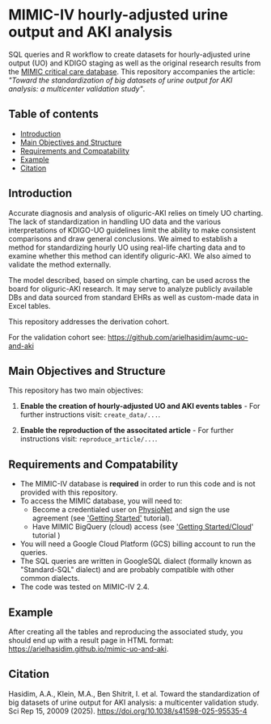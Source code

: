 # MIMIC-IV hourly-adjusted urine output and AKI analysis

SQL queries and R workflow to create datasets for hourly-adjusted urine output (UO) and KDIGO staging as well as the original research results from the [MIMIC critical care database](https://mimic.mit.edu). 
This repository accompanies the article: *"Toward the standardization of big datasets of urine output for AKI analysis: a multicenter validation study"*.

## Table of contents

* [Introduction](#introduction)
* [Main Objectives and Structure](#main-objectives-and-structure)
* [Requirements and Compatability](#requirements-and-compatability)
* [Example](#example)
* [Citation](#citation)

## Introduction

Accurate diagnosis and analysis of oliguric-AKI relies on timely UO charting. The lack of standardization in handling UO data and the various interpretations of KDIGO-UO guidelines limit the ability to make consistent comparisons and draw general conclusions. We aimed to establish a method for standardizing hourly UO using real-life charting data and to examine whether this method can identify oliguric-AKI. We also aimed to validate the method externally. 

The model described, based on simple charting, can be used across the board for oliguric-AKI research. It may serve to analyze publicly available DBs and data sourced from standard EHRs as well as custom-made data in Excel tables. 

This repository addresses the derivation cohort. 

For the validation cohort see: https://github.com/arielhasidim/aumc-uo-and-aki

## Main Objectives and Structure

This repository has two main objectives:

1. **Enable the creation of hourly-adjusted UO and AKI events tables** - For further instructions visit: `create_data/...`.

2. **Enable the reproduction of the associtated article** - For further instructions visit: `reproduce_article/...`.

## Requirements and Compatability

 - The MIMIC-IV database is **required** in order to run this code and is not provided with this repository. 
 - To access the MIMIC database, you will need to:
    - Become a credentialed user on [PhysioNet](https://physionet.org) and sign the use agreement (see ['Getting Started'](https://mimic.mit.edu/docs/gettingstarted/) tutorial).
    - Have MIMIC BigQuery (cloud) access (see ['Getting Started/Cloud](https://mimic.mit.edu/docs/gettingstarted/cloud/)' tutorial )
 - You will need a Google Cloud Platform (GCS) billing account to run the queries.
 - The SQL queries are written in GoogleSQL dialect (formally known as "Standard-SQL" dialect) and are probably compatible with other common dialects.
 - The code was tested on MIMIC-IV 2.4.


## Example

After creating all the tables and reproducing the associated study, you should end up with a result page in HTML format: https://arielhasidim.github.io/mimic-uo-and-aki.

## Citation

Hasidim, A.A., Klein, M.A., Ben Shitrit, I. et al. Toward the standardization of big datasets of urine output for AKI analysis: a multicenter validation study. Sci Rep 15, 20009 (2025). https://doi.org/10.1038/s41598-025-95535-4